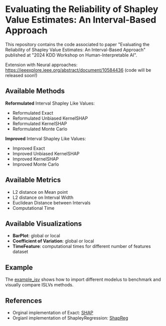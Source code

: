 # Evaluating the Reliability of Shapley Value Estimates: An Interval-Based Approach

This repository contains the code associated to paper "Evaluating the Reliability of Shapley Value Estimates: An Interval-Based Approach" published at "2024 KDD Workshop on Human-Interpretable AI".

Extension with Neural approaches: https://ieeexplore.ieee.org/abstract/document/10584436 (code will be released soon!)

## Available Methods

**Reformulated** Interval Shapley Like Values:
- Reformulated Exact
- Reformulated Unbiased KernelSHAP
- Reformulated KernelSHAP
- Reformulated Monte Carlo

**Improved** Interval Shapley Like Values:
- Improved Exact
- Improved Unbiased KernelSHAP
- Improved KernelSHAP
- Improved Monte Carlo

## Available Metrics
- L2 distance on Mean point
- L2 distance on Interval Width
- Euclidean Distance between Intervals
- Computational Time

## Available Visualizations
- **BarPlot**: global or local
- **Coefficient of Variation**: global or local
- **TimeFeature**: computational times for different number of features dataset


## Example
The [example_isv](example_isv.ipynb) shows how to import different modelus to benchmark and visually compare ISLVs methods. 


## References

- Orginal implementation of Exact: [SHAP](https://github.com/shap/shap)
- Orgianl implementation of ShapleyRegression: [ShapReg](https://github.com/iancovert/shapley-regression)
